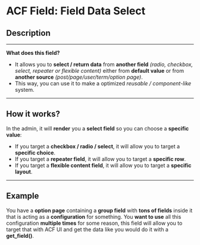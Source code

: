 # ACF Field: Field Data Select

## Description

___

**What does this field?**

- It allows you to **select / return data** from **another field** *(radio, checkbox, select, repeater or flexible content)* either from **default value** or from **another source** *(post/page/user/term/option page)*.
- This way, you can use it to make a optimized **reusable* / *component-like** system.

___

## How it works?

In the admin, it will **render** you a **select field** so you can choose a **specific value**:
- If you target a **checkbox / radio / select**, it will allow you to target a **specific choice**.
- If you target a **repeater field**, it will allow you to target a **specific row**.
- If you target a **flexible content field**, it will allow you to target a **specific layout**.

___

## Example

You have a **option page** containing a **group field** with **tons of fields** inside it that is acting as a **configuration** for something.
You **want to use** all this configuration **multiple times** for some reason, this field will allow you to target that with ACF UI and get the data like you would do it with a **get_field()**.
